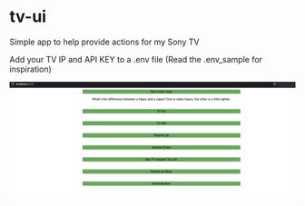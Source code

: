 # tv-ui
Simple app to help provide actions for my Sony TV 


Add your TV IP and API KEY to a .env file (Read the .env_sample for inspiration)


![alt text](https://raw.githubusercontent.com/mpender/tv-ui/main/blob/Demo.png)
